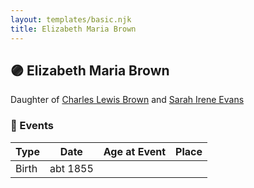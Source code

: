 ```yaml
---
layout: templates/basic.njk
title: Elizabeth Maria Brown
---
```

## 🟣 Elizabeth Maria Brown

Daughter of [Charles Lewis Brown](/people/7/70538697) and [Sarah Irene Evans](/people/4/47294572)

### 📆 Events

Type | Date | Age at Event | Place
------ | ------ | ------ | ------
Birth | abt 1855 |  |

